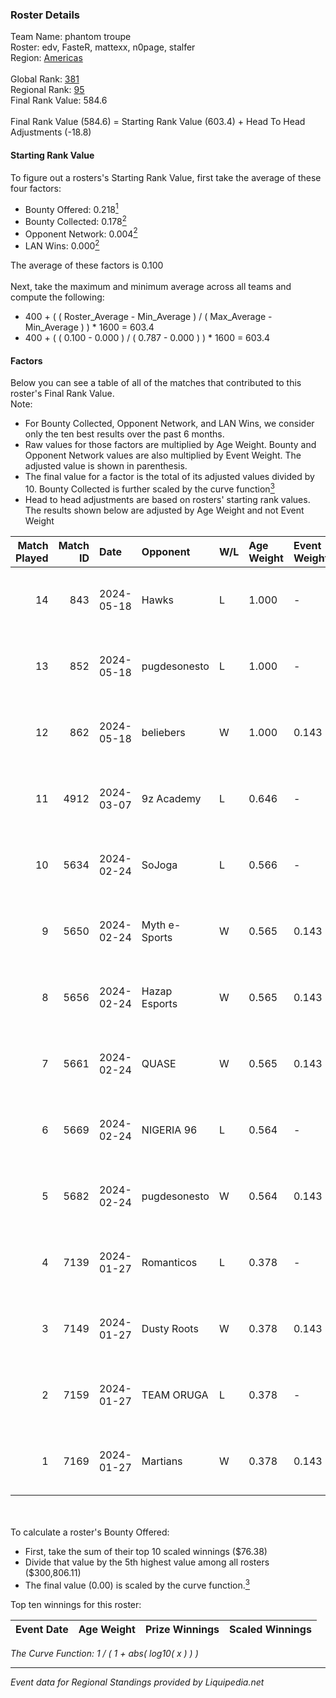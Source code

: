 ### Roster Details<br />
Team Name: phantom troupe<br />
Roster: edv, FasteR, mattexx, n0page, stalfer<br />
Region: [Americas]( ../standings_americas.md)<br />
<br />
Global Rank: [381](../standings_global.md)<br />
Regional Rank: [95]( ../standings_americas.md)<br />
Final Rank Value:  584.6<br />
<br />
Final Rank Value (584.6) = Starting Rank Value (603.4) + Head To Head Adjustments (-18.8)<br />

#### Starting Rank Value<br />
To figure out a rosters's Starting Rank Value, first take the average of these four factors:<br />
- Bounty Offered: 0.218[<sup>1</sup>](#table2)
- Bounty Collected: 0.178[<sup>2</sup>](#table1)
- Opponent Network: 0.004[<sup>2</sup>](#table1)
- LAN Wins: 0.000[<sup>2</sup>](#table1)

The average of these factors is 0.100<br />
<br />
Next, take the maximum and minimum average across all teams and compute the following:<br />
- 400 + ( ( Roster_Average - Min_Average ) / ( Max_Average - Min_Average ) ) * 1600 = 603.4
- 400 + ( ( 0.100 - 0.000 ) / ( 0.787 - 0.000 ) ) * 1600 = 603.4


#### Factors<br />
Below you can see a table of all of the matches that contributed to this roster's Final Rank Value.<br />
Note:<br />

- For Bounty Collected, Opponent Network, and LAN Wins, we consider only the ten best results over the past 6 months.
- Raw values for those factors are multiplied by Age Weight. Bounty and Opponent Network values are also multiplied by Event Weight. The adjusted value is shown in parenthesis.
- The final value for a factor is the total of its adjusted values divided by 10. Bounty Collected is further scaled by the curve function[<sup>3</sup>](#curveFunction)
- Head to head adjustments are based on rosters' starting rank values. The results shown below are adjusted by Age Weight and not Event Weight
<span id="table1"></span><br />


| Match Played | Match ID | Date       | Opponent      | W/L | Age Weight | Event Weight | Bounty Collected | Opponent Network | LAN Wins  | H2H Adj. | Roster                                |
| -: | -: | :- | :- | :- | :- | :- | :- | :- | :- | -: | :- |
|           14 |      843 | 2024-05-18 | Hawks         | L   | 1.000      | -            | -                | -                | -         |   -15.19 | edv, FasteR, mattexx, n0page, stalfer |
|           13 |      852 | 2024-05-18 | pugdesonesto  | L   | 1.000      | -            | -                | -                | -         |   -16.25 | edv, FasteR, mattexx, n0page, stalfer |
|           12 |      862 | 2024-05-18 | beliebers     | W   | 1.000      | 0.143        | 0.000 (0.000)    | 0.000 (0.000)    | 0 (0.000) |     7.23 | edv, FasteR, mattexx, n0page, stalfer |
|           11 |     4912 | 2024-03-07 | 9z Academy    | L   | 0.646      | -            | -                | -                | -         |    -8.99 | edv, FasteR, gtw, n0page, redi        |
|           10 |     5634 | 2024-02-24 | SoJoga        | L   | 0.566      | -            | -                | -                | -         |    -8.02 | edv, FasteR, gtw, n0page, redi        |
|            9 |     5650 | 2024-02-24 | Myth e-Sports | W   | 0.565      | 0.143        | 0.000 (0.000)    | 0.041 (0.003)    | 0 (0.000) |     8.68 | edv, FasteR, gtw, n0page, redi        |
|            8 |     5656 | 2024-02-24 | Hazap Esports | W   | 0.565      | 0.143        | 0.000 (0.000)    | 0.037 (0.003)    | 0 (0.000) |     7.85 | edv, FasteR, gtw, n0page, redi        |
|            7 |     5661 | 2024-02-24 | QUASE         | W   | 0.565      | 0.143        | 0.000 (0.000)    | 0.016 (0.001)    | 0 (0.000) |     6.59 | edv, FasteR, gtw, n0page, redi        |
|            6 |     5669 | 2024-02-24 | NIGERIA 96    | L   | 0.564      | -            | -                | -                | -         |    -8.61 | edv, FasteR, gtw, n0page, redi        |
|            5 |     5682 | 2024-02-24 | pugdesonesto  | W   | 0.564      | 0.143        | 0.001 (0.000)    | 0.146 (0.012)    | 0 (0.000) |     9.24 | edv, FasteR, gtw, n0page, redi        |
|            4 |     7139 | 2024-01-27 | Romanticos    | L   | 0.378      | -            | -                | -                | -         |    -5.22 | edv, FasteR, gtw, n0page, redi        |
|            3 |     7149 | 2024-01-27 | Dusty Roots   | W   | 0.378      | 0.143        | 0.003 (0.000)    | 0.425 (0.023)    | 0 (0.000) |     7.02 | edv, FasteR, gtw, n0page, redi        |
|            2 |     7159 | 2024-01-27 | TEAM ORUGA    | L   | 0.378      | -            | -                | -                | -         |    -5.95 | edv, FasteR, gtw, n0page, redi        |
|            1 |     7169 | 2024-01-27 | Martians      | W   | 0.378      | 0.143        | 0.000 (0.000)    | 0.010 (0.001)    | 0 (0.000) |     2.83 | edv, FasteR, gtw, n0page, redi        |

<br />
<span id="table2"></span><br />
To calculate a roster's Bounty Offered:<br />

- First, take the sum of their top 10 scaled winnings ($76.38)
- Divide that value by the 5th highest value among all rosters ($300,806.11)
- The final value (0.00) is scaled by the curve function.[<sup>3</sup>](#curveFunction)

Top ten winnings for this roster:<br />

| Event Date | Age Weight | Prize Winnings | Scaled Winnings |
| :- | -: | :- | :- |


<span id="curveFunction"></span>_The Curve Function: 1 / ( 1 + abs( log10( x ) ) )_<br />

---
_Event data for Regional Standings provided by Liquipedia.net_<br />
